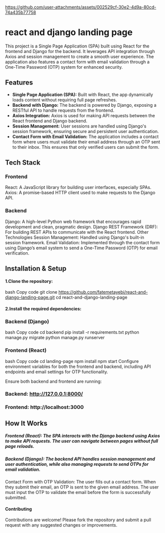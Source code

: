 

https://github.com/user-attachments/assets/002529cf-30e2-4d9a-80cd-74a435b77758


# react and django landing page
This project is a Single Page Application (SPA) built using React for the frontend and Django for the backend. It leverages API integration through Axios and session management to create a smooth user experience. The application also features a contact form with email validation through a One-Time Password (OTP) system for enhanced security.

## Features
- **Single Page Application (SPA):** Built with React, the app dynamically loads content without requiring full page refreshes.
- **Backend with Django:** The backend is powered by Django, exposing a RESTful API to handle requests from the frontend.
- **Axios Integration:** Axios is used for making API requests between the React frontend and Django backend.
- **Session Management:** User sessions are handled using Django's session framework, ensuring secure and persistent user authentication.
- **Contact Form with Email Validation:** The application includes a contact form where users must validate their email address through an OTP sent to their inbox. This ensures that only verified users can submit the form.

## Tech Stack

### Frontend
React: A JavaScript library for building user interfaces, especially SPAs.
Axios: A promise-based HTTP client used to make requests to the Django API.
### Backend
Django: A high-level Python web framework that encourages rapid development and clean, pragmatic design.
Django REST Framework (DRF): For building REST APIs to communicate with the React frontend.
Other Technologies
Session Management: Handled using Django's built-in session framework.
Email Validation: Implemented through the contact form using Django’s email system to send a One-Time Password (OTP) for email verification.

## Installation & Setup
#### 1.Clone the repository:
bash
Copy code
git clone https://github.com/fatemetayebi/react-and-django-landing-page.git
cd react-and-django-landing-page
#### 2.Install the required dependencies:

### Backend (Django)
bash
Copy code
cd backend
pip install -r requirements.txt
python manage.py migrate
python manage.py runserver

### Frontend (React)
bash
Copy code
cd landing-page
npm install
npm start
Configure environment variables for both the frontend and backend, including API endpoints and email settings for OTP functionality.

Ensure both backend and frontend are running:

### Backend: http://127.0.0.1:8000/
### Frontend: http://localhost:3000
## How It Works
##### Frontend (React): The SPA interacts with the Django backend using Axios to make API requests. The user can navigate between pages without full page reloads.
##### Backend (Django): The backend API handles session management and user authentication, while also managing requests to send OTPs for email validation.
Contact Form with OTP Validation: The user fills out a contact form. When they submit their email, an OTP is sent to the given email address. The user must input the OTP to validate the email before the form is successfully submitted.
#### Contributing
Contributions are welcome! Please fork the repository and submit a pull request with any suggested changes or improvements.


